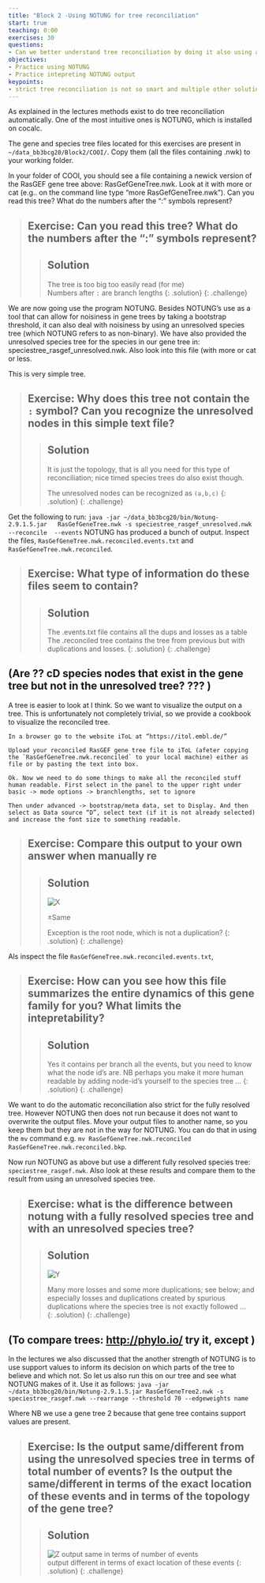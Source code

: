 ```yaml
---
title: "Block 2 -Using NOTUNG for tree reconciliation"
start: true
teaching: 0:00
exercises: 30
questions:
- Can we better understand tree reconciliation by doing it also using a program 
objectives:
- Practice using NOTUNG 
- Practice intepreting NOTUNG output
keypoints:
- strict tree reconciliation is not so smart and multiple other solutions exist 
---
```





As explained in the lectures methods exist to do tree reconciliation automatically. One of the most intuitive ones is NOTUNG, which is installed on cocalc. 

The gene and species tree files located for this exercises are present in  `~/data_bb3bcg20/Block2/COOI/`. Copy them (all the files containing .nwk) to your working folder. 

In your folder of COOI, you should see a file containing a newick version of the RasGEF gene tree above: RasGefGeneTree.nwk. Look at it with more or cat (e.g.. on the command line type “more RasGefGeneTree.nwk”). Can you read this tree? What do the numbers after the “:” symbols represent?
> ## Exercise: Can you read this tree? What do the numbers after the “:” symbols represent?
>
>> ## Solution
>> The tree is too big too easily read (for me)\
>> Numbers after `:` are branch lengths
> {: .solution}
{: .challenge}



We are now going use the program NOTUNG. Besides NOTUNG’s use as a tool that can allow for noisiness in gene trees by taking a bootstrap threshold, it can also deal with noisiness by using an unresolved species tree (which NOTUNG refers to as non-binary). We have also provided the unresolved species tree for the species in our gene tree in: speciestree_rasgef_unresolved.nwk. Also look into this file (with more or cat or less. 

This is very simple tree. 
> ## Exercise: Why does this tree not contain the `:` symbol? Can you recognize the unresolved nodes in this simple text file?
>
>> ## Solution
>> It is just the topology, that is all you need for this type of reconciliation; nice timed species trees do also exist though.
>>
>> The unresolved nodes can be recognized as `(a,b,c)`
> {: .solution}
{: .challenge}

Get the following to run: `java -jar ~/data_bb3bcg20/bin/Notung-2.9.1.5.jar   RasGefGeneTree.nwk -s speciestree_rasgef_unresolved.nwk --reconcile  --events`
   NOTUNG has produced a bunch of output. Inspect the files, `RasGefGeneTree.nwk.reconciled.events.txt` and `RasGefGeneTree.nwk.reconciled`. 
   
   
> ## Exercise:   What type of information do these files seem to contain? 
>
>> ## Solution
>> The .events.txt file contains all the dups and losses as a table
>> The .reconciled tree contains the tree from previous but with duplications and losses.
> {: .solution}
{: .challenge}

## (Are ?? cD species nodes that exist in the gene tree but not in  the unresolved tree? ??? )

A tree is easier to look at I think. So we want to visualize the output on a tree. This is unfortunately not completely trivial, so we provide a cookbook to visualize the reconciled tree. 
        
    In a browser go to the website iToL at “https://itol.embl.de/”
   
    Upload your reconciled RasGEF gene tree file to iToL (afeter copying the `RasGefGeneTree.nwk.reconciled` to your local machine) either as file or by pasting the text into box. 
    
    Ok. Now we need to do some things to make all the reconciled stuff human readable. First select in the panel to the upper right under basic -> mode options -> branchlengths, set to ignore 
    
    Then under advanced -> bootstrap/meta data, set to Display. And then select as Data source “D”, select text (if it is not already selected) and increase the font size to something readable.
    
> ## Exercise:   Compare this output to your own answer when manually re
>
>> ## Solution
>> ![X](../fig/answer_notung_unresolves.png)
>>
>>
>>±Same
>>
>>Exception is the root node, which is not a duplication?
> {: .solution}
{: .challenge}
    
    
Als inspect the file `RasGefGeneTree.nwk.reconciled.events.txt`, 
> ## Exercise:  How can you see how this file summarizes the entire dynamics of this gene family for you? What limits the intepretability? 
>
>> ## Solution
>>Yes it contains per branch all the events, but you need to know what the node id’s are. NB perhaps you make it more human readable by adding node-id’s yourself to the species tree … 
> {: .solution}
{: .challenge}
    
We want to do the automatic reconciliation also strict for the fully resolved tree. However NOTUNG then does not run because it does not want to overwrite the output files. Move your output files to another name, so you keep them but they are not in the way for NOTUNG. You can do that in using the `mv` command  e.g. `mv RasGefGeneTree.nwk.reconciled RasGefGeneTree.nwk.reconciled.bkp`. 


Now run NOTUNG as above but use a different fully resolved species tree: `speciestree_rasgef.nwk`. Also look at these results and compare them to the result from using an unresolved species tree.

> ## Exercise:  what is the difference between notung with a fully resolved species tree and with an unresolved species tree? 
>
>> ## Solution
>>![Y](../fig/answer_notung_strict.png)
>>
>> Many more losses and some more duplications; see below; and especially losses and duplications created by spurious duplications where the species tree is not exactly followed  …  
> {: .solution}
{: .challenge}

## (To compare trees: http://phylo.io/ try it, except ) 

In the lectures we also discussed that the another strength of NOTUNG is to use support values to inform its decision on which parts of the tree to believe and which not. So let us also run this on our tree and see what NOTUNG makes of it. Use it as follows: `java -jar ~/data_bb3bcg20/bin/Notung-2.9.1.5.jar RasGefGeneTree2.nwk -s speciestree_rasgef.nwk --rearrange --threshold 70 --edgeweights name`

Where NB we use a gene tree 2 because that gene tree contains support values are present. 
> ## Exercise: Is the output same/different from using the unresolved species tree in terms of total number of events?  Is the output the same/different in terms of the exact location of these events and in terms of the topology of the gene tree?
>
>> ## Solution
>>![Z](../fig/answer_notung_strict.png)
>>  output same in terms of number of events \
>> output different in terms of exact location of these events
> {: .solution}
{: .challenge}
